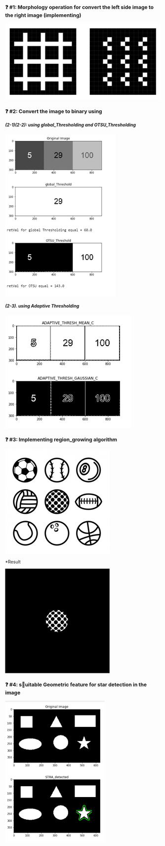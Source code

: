 ### :question: #1: Morphology operation for convert the left side image to the right image (implementing)

![](pic/morphology%20operation.PNG)

### :question: #2: Convert the image to binary using 

##### (2-1)(2-2): using global_Thresholding and OTSU_Thresholding

![](pic/OTSU-GLOBAL-thresholding.PNG)

##### (2-3). using Adaptive Thresholding

![](pic/adaptive_thresholding.PNG)

### :question: #3: Implementing region_growing algorithm 

![](pic/Balls.jpg)

*Result 

![](pic/region_growing.jpg)

### :question: #4: sُuitable Geometric feature  for star detection in the image 

![](pic/star-detection.PNG)




